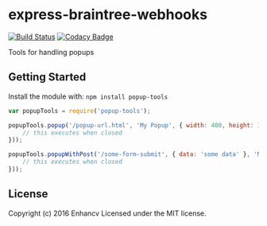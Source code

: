 # express-braintree-webhooks
[![Build Status](https://travis-ci.org/enhancv/popup-tools.svg?branch=master)](https://travis-ci.org/enhancv/popup-tools)
[![Codacy Badge](https://api.codacy.com/project/badge/Grade/55a5fbd27a854788942d5643daf090ff)](https://www.codacy.com/app/ivank/popup-tools?utm_source=github.com&amp;utm_medium=referral&amp;utm_content=enhancv/popup-tools&amp;utm_campaign=Badge_Grade)

Tools for handling popups

## Getting Started
Install the module with: `npm install popup-tools`

```javascript
var popupTools = require('popup-tools');

popupTools.popup('/popup-url.html', 'My Popup', { width: 400, height: 100 }, function (err) {
    // this executes when closed
}));

popupTools.popupWithPost('/some-form-submit', { data: 'some data' }, 'My Form', { width: 400, height: 100 }, function (err) {
    // this executes when closed
}));
```

## License
Copyright (c) 2016 Enhancv
Licensed under the MIT license.